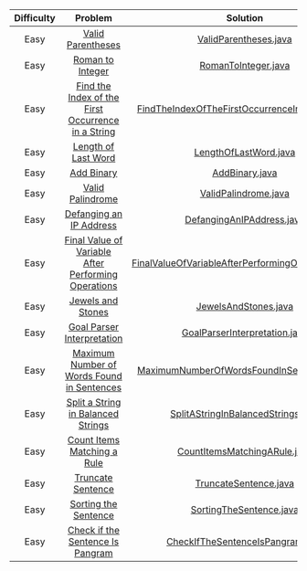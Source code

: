 | Difficulty |                                                                                                                      Problem                                                       		 		                                                                                                                       |                            Solution                                                                                                                               				 		                            
|:----------:|:--------------------------------------------------------------------------------------------------------------------------------------------------------------------------------------------------------------------------------------------------------------------------------------------------------------:|:----------------------------------------------------------------------------------------------------------------------------------------------------------------------------------------------------:|
|  Easy   	  |                                                                                            [Valid Parentheses](https://leetcode.com/problems/valid-parentheses)                                               		 		                                                                                            |                                 [ValidParentheses.java](https://github.com/Jyeverson/leetcode/blob/main/src/JAVA.ValidParentheses.java)                     				 		                                  |															   |
|  Easy   	  |                                                                                             [Roman to Integer](https://leetcode.com/problems/roman-to-integer)                                               		 		                                                                                             |                                   [RomanToInteger.java](https://github.com/Jyeverson/leetcode/blob/main/src/JAVA.RomanToInteger.java)                     				 		                                    |															   |
|  Easy   	  |                                                           [Find the Index of the First Occurrence in a String](https://leetcode.com/problems/find-the-index-of-the-first-occurrence-in-a-string)                                               		 		                                                           |        [FindTheIndexOfTheFirstOccurrenceInAString.java](https://github.com/Jyeverson/leetcode/blob/main/src/JAVA.FindTheIndexOfTheFirstOccurrenceInAString.java)                     				 		         |															   |
|  Easy   	  |                                                                                          [Length of Last Word](https://leetcode.com/problems/length-of-last-word)                                               		 		                                                                                          |                                 [LengthOfLastWord.java](https://github.com/Jyeverson/leetcode/blob/main/src/JAVA.LengthOfLastWord.java)                     				 		                                  |															   |
|  Easy   	  |                                                                                                   [Add Binary](https://leetcode.com/problems/add-binary)                                               		 		                                                                                                   |                                        [AddBinary.java](https://github.com/Jyeverson/leetcode/blob/main/src/JAVA.AddBinary.java)                     				 		                                         |															   |
|  Easy   	  |                                                                                             [Valid Palindrome](https://leetcode.com/problems/valid-palindrome)                                               		 		                                                                                             |                                  [ValidPalindrome.java](https://github.com/Jyeverson/leetcode/blob/main/src/JAVA.ValidPalindrome.java)                     				 		                                   |															   |
|  Easy   	  |                                                                                      [Defanging an IP Address](https://leetcode.com/problems/defanging-an-ip-address)                                               		 		                                                                                      |                                  [DefangingAnIPAddress.java](https://github.com/Jyeverson/leetcode/blob/main/src/JAVA.DefangingAnIPAddress.java)                     				 		                                   |															   |
|  Easy   	  |                                                          [Final Value of Variable After Performing Operations](https://leetcode.com/problems/final-value-of-variable-after-performing-operations)                                               		 		                                                          |                                  [FinalValueOfVariableAfterPerformingOperations.java](https://github.com/Jyeverson/leetcode/blob/main/src/JAVA.FinalValueOfVariableAfterPerformingOperations.java)                     				 		                                   |															   |
|  Easy   	  |                                                                                            [Jewels and Stones](https://leetcode.com/problems/jewels-and-stones)                                               		 		                                                                                            |                                  [JewelsAndStones.java](https://github.com/Jyeverson/leetcode/blob/main/src/JAVA.JewelsAndStones.java)                     				 		                                   |															   |
|  Easy   	  |                                                                                   [Goal Parser Interpretation](https://leetcode.com/problems/goal-parser-interpretation)                                               		 		                                                                                   |                                  [GoalParserInterpretation.java](https://github.com/Jyeverson/leetcode/blob/main/src/JAVA.GoalParserInterpretation.java)                     				 		                                   |															   |
|  Easy   	  |                                                                   [Maximum Number of Words Found in Sentences](https://leetcode.com/problems/maximum-number-of-words-found-in-sentences)                                               		 		                                                                   |                                  [MaximumNumberOfWordsFoundInSentences.java](https://github.com/Jyeverson/leetcode/blob/main/src/JAVA.MaximumNumberOfWordsFoundInSentences.java)                     				 		                                   |															   |
|  Easy   	  |                                                            [Split a String in Balanced Strings](https://leetcode.com/problems/https://leetcode.com/problems/split-a-string-in-balanced-strings)                                               		 		                                                            |                                  [SplitAStringInBalancedStrings.java](https://github.com/Jyeverson/leetcode/blob/main/src/JAVA.SplitAStringInBalancedStrings.java)                     				 		                                   |															   |
|  Easy   	  |                                                                                  [Count Items Matching a Rule](https://leetcode.com/problems/count-items-matching-a-rule)                                               		 		                                                                                  |                                  [CountItemsMatchingARule.java](https://github.com/Jyeverson/leetcode/blob/main/src/JAVA.CountItemsMatchingARule.java)                     				 		                                   |															   |
|  Easy   	  |                                                                                            [Truncate Sentence](https://leetcode.com/problems/truncate-sentence)                                               		 		                                                                                            |                                  [TruncateSentence.java](https://github.com/Jyeverson/leetcode/blob/main/src/JAVA.TruncateSentence.java)                     				 		                                   |															   |
|  Easy   	  |                                                                                         [Sorting the Sentence](https://leetcode.com/problems/sorting-the-sentence)                                               		 		                                                                                         |                                  [SortingTheSentence.java](https://github.com/Jyeverson/leetcode/blob/main/src/JAVA.SortingTheSentence.java)                     				 		                                   |															   |
|  Easy   	  |                                                                                   [Check if the Sentence Is Pangram](https://leetcode.com/problems/check-if-the-sentence-is-pangram)                                               		 		                                                                                   |                                  [CheckIfTheSentenceIsPangram.java](https://github.com/Jyeverson/leetcode/blob/main/src/JAVA.CheckIfTheSentenceIsPangram.java)                     				 		                                   |															   |

